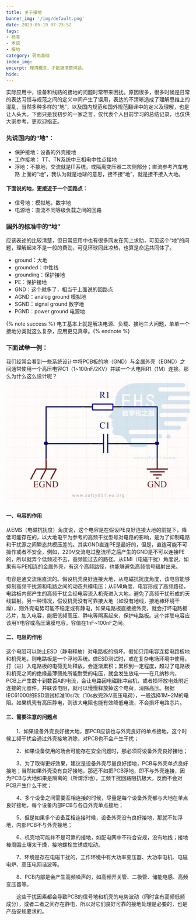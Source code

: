 ```yaml
---
title: 关于接地
banner_img: '/img/default.png'
date: 2023-05-19 07:23:52
tags:
- 标准
- 术语
- 接地
category: 弱电基础
index_img:
excerpt: 理清概念，才能搞清楚问题。
hide:
---
```

实际应用中，设备和线路的接地的问题时常带来困扰。原因很多，很多时候是日常的表达习惯与规范之间的定义中间产生了误用，表达的不清晰造成了理解思维上的混乱，当然多种多样的“地”，以及国内规范和国外规范翻译中的定义及理解，也是让人头大。下面只是我初步的一家之言，仅代表个人目前学习的总结记录，也仅供大家参考，更欢迎指正。

### 先说国内的“地”：
- 保护接地：设备的外壳接地
- 工作接地： TT、TN系统中三相电中性点接地
- 浮地：不接地，交流就是IT系统，或隔离变压器二次侧部分；直流参考汽车电路
上面的“地”，我认为就是地球的意思，接不接“地”，就是接不接入大地。

#### 下面说的地，更接近于一个回路点：
- 信号地：模拟地，数字地
- 电源地：直流不同等级负载之间的回路

### 国外的标准中的“地”
应该表述的比较清楚，但日常应用中也有很多网友在网上求助，可见这个“地”的问题，理解起来不是一般的费劲，可见环球同此凉热，也算是命运共同体了。

- ground：大地
- grounded：中性线
- grounding：保护接地
- PE：保护接地
- GND：这个就多了，相当于上面说的回路点
- AGND：analog ground 模拟地
- SGND：signal ground 数字地
- PGND：power ground 电源地

{% note success %} 电工基本上就是解决电源、负载、接地三大问题，单单一个接地分类就这么复杂，应用更见真章。{% endnote %}

### 下面试举一例：

我们经常会看到一些系统设计中将PCB板的地（GND）与金属外壳（EGND）之间通常使用一个高压电容C1（1~100nF/2KV）并联一个大电阻R1（1M）连接。那么为什么这么设计呢？
![](/img/groundsmp.jpg)

#### 一、电容的作用

从EMS（电磁抗扰度）角度说，这个电容是在假设PE良好连接大地的前提下，降低可能存在的，以大地电平为参考的高频干扰型号对电路的影响，是为了抑制电路和干扰源之间瞬态共模压差的。其实GND直连PE是最好的，但是，直连可能不可操作或者不安全，例如，220V交流电过整流桥之后产生的GND是不可以连接PE的，所以就弄个低频过不去，高频能过去的路径。从EMI（电磁干扰）角度说，如果有与PE相连的金属外壳，有这个高频路径，也能够避免高频信号辐射出来。

电容是通交流阻直流的。假设机壳良好连接大地，从电磁抗扰度角度，该电容能够抑制高频干扰源和电路之间的动态共模电压；从EMI角度，电容形成了高频路径，电路板内部产生的高频干扰会经电容流入机壳进入大地，避免了高频干扰形成的天线辐射。另一种情况，假设机壳没有可靠接大地（如没有地线，接地棒环境干燥），则外壳电势可能不稳定或有静电，如果电路板直接接外壳，就会打坏电路板芯片，加入电容，能把低频高压、静电等隔离起来，保护电路板。这个并联电容应该用Y电容或高压薄膜电容，容值在1nF~100nF之间。

#### 二、电阻的作用

这个电阻可以防止ESD（静电释放）对电路板的损坏。假如只用电容连接电路板地和机壳地，则电路板是一个浮地系统。做ESD测试时，或在复杂电场环境中使用，打（进）入电路板的电荷无处释放，会逐渐累积；累积到一定程度，超过了电路板和机壳之间的绝缘最薄弱处所能耐受的电压，就会发生放电——在几纳秒内，PCB上产生数十到数百A的电流，会让电路因电磁脉冲宕机，或者损坏放电处附近连接的元器件。并联该电阻，就可以慢慢释放掉这个电荷，消除高压。根据IEC61000的ESD测试标准10s/次（10s放完2kV高压电荷），一般选择1M~2M的电阻。如果机壳有高压静电，则该大电阻也能有效降低电流，不会损坏电路芯片。

#### 三、需要注意的问题点

　　1、如果设备外壳良好接大地，那PCB应该也与外壳良好的单点接地，这个时候工频干扰会通过外壳接地消除，对PCB也不会产生干扰；

　　2、如果设备使用的场合可能存在安全问题时，那必须将设备外壳良好接地；

　　3、为了取得更好效果，建议是设备外壳尽量良好接地，PCB与外壳单点良好接地；当然如果外壳没有良好接地，那还不如把PCB浮地，即不与外壳连接，因为PCB与大地如果是隔离的（所谓浮地），工频干扰回路阻抗极大，反而不会对PCB产生什么干扰；

　　4、多个设备之间需要互相连接的时候，尽量是每个设备外壳都与大地在单点良好接地，每个设备内部PCB与各自外壳单点接地；

　　5、但是如果多个设备互相连接时候，设备外壳没有良好接地，那就不如浮地，内部PCB不与外壳接地；

　　6、机壳地可能并不是可靠的接地，如配电网中不符合安规，没有地线；接地棒周围土壤太干燥，接地螺栓生锈或松动。

　　7、环境是存在电磁干扰的，工作环境中有大功率变压器、大功率电机、电磁电炉、高压电网谐波等。

　　8、PCB内部是会产生高频噪声的，如高频开关管、二极管、储能电感、高频变压器等。

　　这些干扰因素都会导致PCB的信号地和机壳的电势波动（同时含有高频低频成分），或者二者之间存在静电，所以对它们良好可靠的接地处理是必要的，也是产品安规要求的。

 
